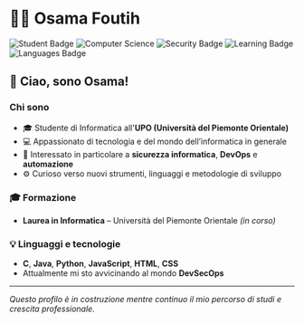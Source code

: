 # 👨‍💻 Osama Foutih

![Student Badge](https://img.shields.io/badge/Student-UPO-blue)
![Computer Science](https://img.shields.io/badge/Computer%20Science-Enthusiast-orange)
![Security Badge](https://img.shields.io/badge/Security%20and%20DevOps-Explorer-green)
![Learning Badge](https://img.shields.io/badge/Learning-Every%20Day-yellow)
![Languages Badge](https://img.shields.io/badge/Languages-C%20%7C%20Java%20%7C%20Python%20%7C%20JS%20%7C%20HTML%20%7C%20CSS-lightgrey)

## 👋 Ciao, sono Osama!

### Chi sono

* 🎓 Studente di Informatica all'**UPO (Università del Piemonte Orientale)**
* 💻 Appassionato di tecnologia e del mondo dell’informatica in generale
* 🔐 Interessato in particolare a **sicurezza informatica**, **DevOps** e **automazione**
* ⚙️ Curioso verso nuovi strumenti, linguaggi e metodologie di sviluppo

### 🎓 Formazione

* **Laurea in Informatica** – Università del Piemonte Orientale *(in corso)*

### 💡 Linguaggi e tecnologie

* **C**, **Java**, **Python**, **JavaScript**, **HTML**, **CSS**
* Attualmente mi sto avvicinando al mondo **DevSecOps**

---

*Questo profilo è in costruzione mentre continuo il mio percorso di studi e crescita professionale.*
